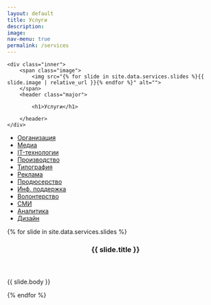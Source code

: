 ```yaml
---
layout: default
title: Услуги
description:
image:
nav-menu: true
permalink: /services
---
```


<section id="banner" class="style2">

    <div class="inner">
        <span class="image">
            <img src="{% for slide in site.data.services.slides %}{{ slide.image | relative_url }}{% endfor %}" alt="">
        </span>
        <header class="major">

            <h1>Услуги</h1>

        </header>
    </div>

</section>

<section>
<ul class="nav nav-tabs">
  <li class="active 2u"><a href="#organization" data-toggle="pill">Организация</a></li>
  <li class="2u"><a href="#media" data-toggle="pill">Медиа</a></li>
  <li class="2u"><a href="#it-tech" data-toggle="pill">IT-технологии</a></li>
  <li class="2u"><a href="#prodaction" data-toggle="pill">Производство</a></li>
  <li class="2u"><a href="#typography" data-toggle="pill">Типография</a></li>
  <li class="2u"><a href="#advertising" data-toggle="pill">Реклама</a></li>
  <li class="2u"><a href="#producing" data-toggle="pill">Продюсерство</a></li>
  <li class="2u"><a href="#inf-help" data-toggle="pill">Инф. поддержка</a></li>
  <li class="2u"><a href="#volunteering" data-toggle="pill">Волонтерство</a></li>
  <li class="2u"><a href="#promotion" data-toggle="pill">СМИ</a></li>
  <li class="2u"><a href="#analytic" data-toggle="pill">Аналитика</a></li>
  <li class="2u"><a href="#design" data-toggle="pill">Дизайн</a></li>
</ul>
</section>

<section class="service">
  {% for slide in site.data.services.slides %}
	<section>
		<div class="content">
			<div class="inner">
				<header class="major">
					<h3>{{ slide.title }}</h3>
				</header>
				<p>{{ slide.body }}</p>
			</div>
		</div>
	</section>
  {% endfor %}
</section>
